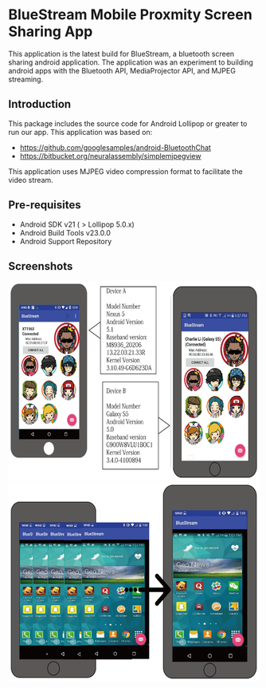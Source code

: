 BlueStream Mobile Proxmity Screen Sharing App
====================================================

This application is the latest build for BlueStream, a bluetooth screen sharing android application. 
The application was an experiment to building android apps with the Bluetooth API, MediaProjector API, and MJPEG streaming.

Introduction
------------

This package includes the source code for Android Lollipop or greater to run our app. This application was based on:
- https://github.com/googlesamples/android-BluetoothChat
- https://bitbucket.org/neuralassembly/simplemjpegview

This application uses MJPEG video compression format to facilitate the video stream. 

Pre-requisites
--------------

- Android SDK v21 ( > Lollipop 5.0.x)
- Android Build Tools v23.0.0
- Android Support Repository

Screenshots
-------------

<img src="screenshots/Figure1.png" height="400" alt="Screenshot"/> <img src="screenshots/Figure8.png" height="400" alt="Screenshot"/> 
